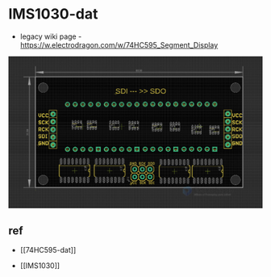 
# IMS1030-dat

- legacy wiki page - https://w.electrodragon.com/w/74HC595_Segment_Display


![](2024-02-28-14-40-24.png)


## ref 

- [[74HC595-dat]]

- [[IMS1030]]